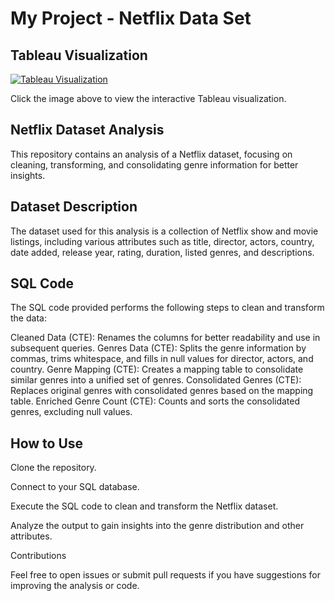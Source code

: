 # My Project - Netflix Data Set

## Tableau Visualization

[![Tableau Visualization](https://public.tableau.com/static/images/WJ/WJYTMDQTH/1.png)](https://public.tableau.com/shared/WJYTMDQTH?:display_count=n&:origin=viz_share_link)

Click the image above to view the interactive Tableau visualization.

## Netflix Dataset Analysis

This repository contains an analysis of a Netflix dataset, focusing on cleaning, transforming, and consolidating genre information for better insights.

## Dataset Description
The dataset used for this analysis is a collection of Netflix show and movie listings, including various attributes such as title, director, actors, country, date added, release year, rating, duration, listed genres, and descriptions.

## SQL Code
The SQL code provided performs the following steps to clean and transform the data:

Cleaned Data (CTE): Renames the columns for better readability and use in subsequent queries.
Genres Data (CTE): Splits the genre information by commas, trims whitespace, and fills in null values for director, actors, and country.
Genre Mapping (CTE): Creates a mapping table to consolidate similar genres into a unified set of genres.
Consolidated Genres (CTE): Replaces original genres with consolidated genres based on the mapping table.
Enriched Genre Count (CTE): Counts and sorts the consolidated genres, excluding null values.


## How to Use

Clone the repository.

Connect to your SQL database.

Execute the SQL code to clean and transform the Netflix dataset.

Analyze the output to gain insights into the genre distribution and other attributes.

Contributions

Feel free to open issues or submit pull requests if you have suggestions for improving the analysis or code.
